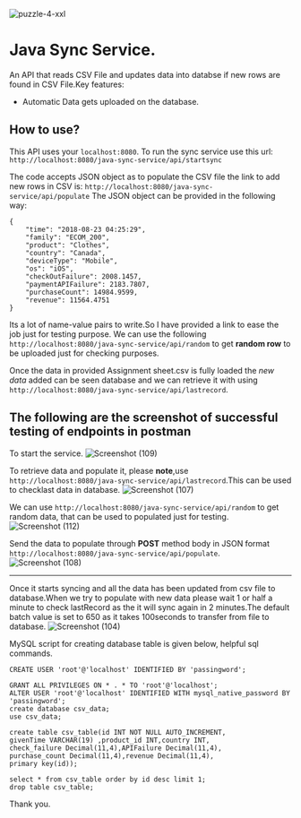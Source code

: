 ![puzzle-4-xxl](https://user-images.githubusercontent.com/96864350/171295652-b3bed83d-1f8a-4b21-bcee-185ebc2f4d46.png)
# Java Sync Service.

An API that reads CSV File and updates data into databse if new rows are found in CSV File.Key features:

- Automatic Data gets uploaded on the database.

How to use?
--
This API uses your `localhost:8080`.
To run the sync service use this url:
    `http://localhost:8080/java-sync-service/api/startsync`
    
The code accepts JSON object as to populate the CSV file the link to add new rows in CSV is: `http://localhost:8080/java-sync-service/api/populate`
The JSON object can be provided in the following way:

```
{
    "time": "2018-08-23 04:25:29",
    "family": "ECOM_200",
    "product": "Clothes",
    "country": "Canada",
    "deviceType": "Mobile",
    "os": "iOS",
    "checkOutFailure": 2008.1457,
    "paymentAPIFailure": 2183.7807,
    "purchaseCount": 14984.9599,
    "revenue": 11564.4751
}

```
Its a lot of name-value pairs to write.So I have provided a link to ease the job just for testing purpose.
We can use the following `http://localhost:8080/java-sync-service/api/random` to get **random row** to be uploaded just for checking purposes.

Once the data in provided Assignment sheet.csv is fully loaded the _new data_ added can be seen database and we can retrieve it with using `http://localhost:8080/java-sync-service/api/lastrecord`.

The following are the screenshot of successful testing of endpoints in postman
---
To start the service.
![Screenshot (109)](https://user-images.githubusercontent.com/96864350/171312552-28d7efbb-1191-43ce-9cdd-1ce368bbff84.png)

To retrieve data and populate it, please **note**,use `http://localhost:8080/java-sync-service/api/lastrecord`.This can be used to checklast data in database.
![Screenshot (107)](https://user-images.githubusercontent.com/96864350/171312888-7ef5d27d-0d65-4e2e-b002-a4795d57a33a.png)

We can use `http://localhost:8080/java-sync-service/api/random` to get random data, that can be used to populated just for testing.
![Screenshot (112)](https://user-images.githubusercontent.com/96864350/171313586-d9cccd7e-cd64-4511-b5dd-51da20731385.png)


Send the data to populate through **POST** method body in JSON format `http://localhost:8080/java-sync-service/api/populate`.
![Screenshot (108)](https://user-images.githubusercontent.com/96864350/171313183-15b37be8-6325-40db-be93-977a1faa6ce7.png)

---

Once it starts syncing and all the data has been updated from csv file to database.When we try to populate with new data please wait 1 or half a minute to check lastRecord as the it will sync again in 2 minutes.The default batch value is set to 650 as it takes 100seconds to transfer from file to database.
![Screenshot (104)](https://user-images.githubusercontent.com/96864350/171314081-0051322d-f36c-4a26-8c45-a7ca630383ca.png)

MySQL script for creating database table is given below, helpful sql commands.
```
CREATE USER 'root'@'localhost' IDENTIFIED BY 'passingword';

GRANT ALL PRIVILEGES ON * . * TO 'root'@'localhost';
ALTER USER 'root'@'localhost' IDENTIFIED WITH mysql_native_password BY 'passingword';
create database csv_data;
use csv_data;

create table csv_table(id INT NOT NULL AUTO_INCREMENT,
givenTime VARCHAR(19) ,product_id INT,country INT,
check_failure Decimal(11,4),APIFailure Decimal(11,4),
purchase_count Decimal(11,4),revenue Decimal(11,4),
primary key(id));

select * from csv_table order by id desc limit 1;
drop table csv_table;

```

Thank you.
